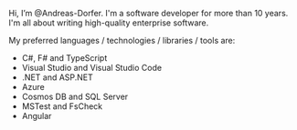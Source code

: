 Hi, I’m @Andreas-Dorfer. I'm a software developer for more than 10 years. I'm all about writing high-quality enterprise software.

My preferred languages / technologies / libraries / tools are:
- C#, F# and TypeScript
- Visual Studio and Visual Studio Code
- .NET and ASP.NET
- Azure
- Cosmos DB and SQL Server
- MSTest and FsCheck
- Angular
